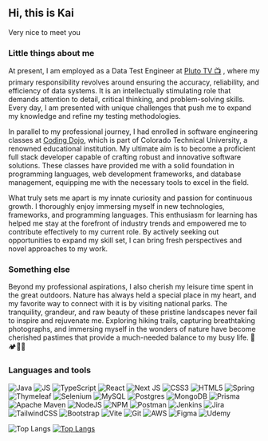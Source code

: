 ## Hi, this is Kai

Very nice to meet you

### Little things about me
At present, I am employed as a Data Test Engineer at [Pluto TV 📺](https://pluto.tv/welcome) , where my primary responsibility revolves around ensuring the accuracy, reliability, and efficiency of data systems. It is an intellectually stimulating role that demands attention to detail, critical thinking, and problem-solving skills. Every day, I am presented with unique challenges that push me to expand my knowledge and refine my testing methodologies.

In parallel to my professional journey, I had enrolled in software engineering classes at [Coding Dojo](https://www.codingdojo.com/), which is part of Colorado Technical University, a renowned educational institution. My ultimate aim is to become a proficient full stack developer capable of crafting robust and innovative software solutions. These classes have provided me with a solid foundation in programming languages, web development frameworks, and database management, equipping me with the necessary tools to excel in the field.

What truly sets me apart is my innate curiosity and passion for continuous growth. I thoroughly enjoy immersing myself in new technologies, frameworks, and programming languages. This enthusiasm for learning has helped me stay at the forefront of industry trends and empowered me to contribute effectively to my current role. By actively seeking out opportunities to expand my skill set, I can bring fresh perspectives and novel approaches to my work.

### Something else
Beyond my professional aspirations, I also cherish my leisure time spent in the great outdoors. Nature has always held a special place in my heart, and my favorite way to connect with it is by visiting national parks. The tranquility, grandeur, and raw beauty of these pristine landscapes never fail to inspire and rejuvenate me. Exploring hiking trails, capturing breathtaking photographs, and immersing myself in the wonders of nature have become cherished pastimes that provide a much-needed balance to my busy life. 🌲🏕️🌲🌲



### Languages and tools

![Java](https://img.shields.io/badge/java-%23ED8B00.svg?style=for-the-badge&logo=openjdk&logoColor=white)
![JS](https://img.shields.io/badge/JavaScript-323330?style=for-the-badge&logo=javascript&logoColor=F7DF1E)
![TypeScript](https://img.shields.io/badge/typescript-%23007ACC.svg?style=for-the-badge&logo=typescript&logoColor=white)
![React](https://img.shields.io/badge/react-%2320232a.svg?style=for-the-badge&logo=react&logoColor=%2361DAFB)
![Next JS](https://img.shields.io/badge/Next-black?style=for-the-badge&logo=next.js&logoColor=white)
![CSS3](https://img.shields.io/badge/css3-%231572B6.svg?style=for-the-badge&logo=css3&logoColor=white)
![HTML5](https://img.shields.io/badge/html5-%23E34F26.svg?style=for-the-badge&logo=html5&logoColor=white)
![Spring](https://img.shields.io/badge/spring-%236DB33F.svg?style=for-the-badge&logo=spring&logoColor=white)
![Thymeleaf](https://img.shields.io/badge/Thymeleaf-%23005C0F.svg?style=for-the-badge&logo=Thymeleaf&logoColor=white)
![Selenium](https://img.shields.io/badge/-selenium-%43B02A?style=for-the-badge&logo=selenium&logoColor=white)
![MySQL](https://img.shields.io/badge/mysql-%2300f.svg?style=for-the-badge&logo=mysql&logoColor=white)
![Postgres](https://img.shields.io/badge/postgres-%23316192.svg?style=for-the-badge&logo=postgresql&logoColor=white)
![MongoDB](https://img.shields.io/badge/MongoDB-%234ea94b.svg?style=for-the-badge&logo=mongodb&logoColor=white)
![Prisma](https://img.shields.io/badge/Prisma-3982CE?style=for-the-badge&logo=Prisma&logoColor=white)
![Apache Maven](https://img.shields.io/badge/Apache%20Maven-C71A36?style=for-the-badge&logo=Apache%20Maven&logoColor=white)
![NodeJS](https://img.shields.io/badge/node.js-6DA55F?style=for-the-badge&logo=node.js&logoColor=white)
![NPM](https://img.shields.io/badge/NPM-%23CB3837.svg?style=for-the-badge&logo=npm&logoColor=white)
![Postman](https://img.shields.io/badge/Postman-FF6C37?style=for-the-badge&logo=postman&logoColor=white)
![Jenkins](https://img.shields.io/badge/jenkins-%232C5263.svg?style=for-the-badge&logo=jenkins&logoColor=white)
![Jira](https://img.shields.io/badge/jira-%230A0FFF.svg?style=for-the-badge&logo=jira&logoColor=white)
![TailwindCSS](https://img.shields.io/badge/tailwindcss-%2338B2AC.svg?style=for-the-badge&logo=tailwind-css&logoColor=white)
![Bootstrap](https://img.shields.io/badge/bootstrap-%238511FA.svg?style=for-the-badge&logo=bootstrap&logoColor=white)
![Vite](https://img.shields.io/badge/vite-%23646CFF.svg?style=for-the-badge&logo=vite&logoColor=white)
![Git](https://img.shields.io/badge/git-%23F05033.svg?style=for-the-badge&logo=git&logoColor=white)
![AWS](https://img.shields.io/badge/AWS-%23FF9900.svg?style=for-the-badge&logo=amazon-aws&logoColor=white)
![Figma](https://img.shields.io/badge/figma-%23F24E1E.svg?style=for-the-badge&logo=figma&logoColor=white)
![Udemy](https://img.shields.io/badge/Udemy-A435F0?style=for-the-badge&logo=Udemy&logoColor=white)

![Top Langs](https://github-readme-stats.vercel.app/api/top-langs/?username=KaiIemsawat&layout=compact)
[![Top Langs](https://github-readme-stats.vercel.app/api/top-langs/?username=KaiIemsawat&layout=compact&theme=dark)](https://github.com/KaiIemsawat/github-readme-stats)


